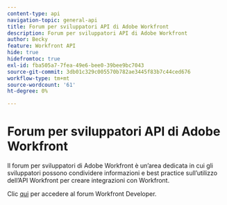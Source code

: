 ```yaml
---
content-type: api
navigation-topic: general-api
title: Forum per sviluppatori API di Adobe Workfront
description: Forum per sviluppatori API di Adobe Workfront
author: Becky
feature: Workfront API
hide: true
hidefromtoc: true
exl-id: fba505a7-7fea-49e6-bee0-39bee9bc7043
source-git-commit: 3db01c329c005570b782ae3445f83b7c44ced676
workflow-type: tm+mt
source-wordcount: '61'
ht-degree: 0%

---
```



# Forum per sviluppatori API di Adobe Workfront

Il forum per sviluppatori di Adobe Workfront è un’area dedicata in cui gli sviluppatori possono condividere informazioni e best practice sull’utilizzo dell’API Workfront per creare integrazioni con Workfront.

Clic [qui](https://one.workfront.com/s/topic/0TO0z000000cdI3GAI/api?tabset-21363=3) per accedere al forum Workfront Developer.
